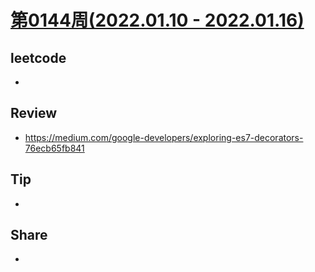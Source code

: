 # [第0144周(2022.01.10 - 2022.01.16)](https://github.com/vjudge/ARTS/blob/master/2022/第0144周.md)

## leetcode
*


## Review
* https://medium.com/google-developers/exploring-es7-decorators-76ecb65fb841


## Tip
*


## Share
*
